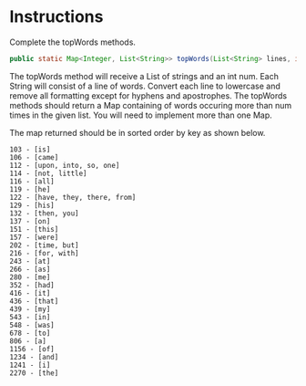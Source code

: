 # Instructions  

Complete the topWords methods.

```java
public static Map<Integer, List<String>> topWords(List<String> lines, int num) 
```

The topWords method will receive a List of strings and an int num. Each String will consist of a line of words. Convert each line to lowercase and remove all formatting except for hyphens and apostrophes. The topWords methods should return a Map containing of words occuring more than num times in the given list. You will need to implement more than one Map.

The map returned should be in sorted order by key as shown below.

```
103 - [is]
106 - [came]
112 - [upon, into, so, one]
114 - [not, little]
116 - [all]
119 - [he]
122 - [have, they, there, from]
129 - [his]
132 - [then, you]
137 - [on]
151 - [this]
157 - [were]
202 - [time, but]
216 - [for, with]
243 - [at]
266 - [as]
280 - [me]
352 - [had]
416 - [it]
436 - [that]
439 - [my]
543 - [in]
548 - [was]
678 - [to]
806 - [a]
1156 - [of]
1234 - [and]
1241 - [i]
2270 - [the]
```

  